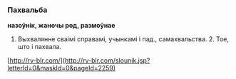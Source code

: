 ### Пахвальба
**назоўнік, жаночы род, размоўнае**

1. Выхвалянне сваімі справамі, учынкамі і пад., самахвальства. 2. Тое, што і пахвала.

<a rel="author">[http://rv-blr.com/](http://rv-blr.com/slounik.jsp?letterId=0&maskId=0&pageId=2259)</a>
